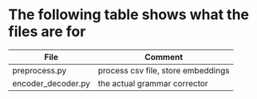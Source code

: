 # The following table shows what the files are for

|File|Comment|
|-|-|
|preprocess.py|process csv file, store embeddings|
|encoder_decoder.py|the actual grammar corrector|
